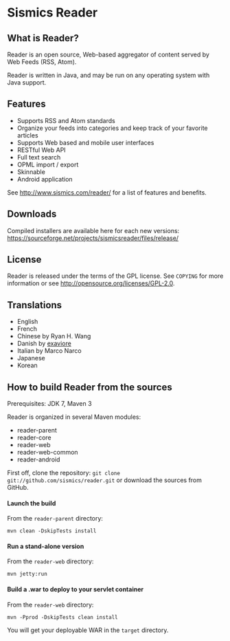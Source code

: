 Sismics Reader
==============

What is Reader?
---------------

Reader is an open source, Web-based aggregator of content served by Web Feeds (RSS, Atom).

Reader is written in Java, and may be run on any operating system with Java support.

Features
--------

- Supports RSS and Atom standards
- Organize your feeds into categories and keep track of your favorite articles
- Supports Web based and mobile user interfaces
- RESTful Web API
- Full text search
- OPML import / export
- Skinnable
- Android application

See <http://www.sismics.com/reader/> for a list of features and benefits.

Downloads
---------

Compiled installers are available here for each new versions: <https://sourceforge.net/projects/sismicsreader/files/release/>

License
-------

Reader is released under the terms of the GPL license. See `COPYING` for more
information or see <http://opensource.org/licenses/GPL-2.0>.

Translations
------------

- English
- French
- Chinese by Ryan H. Wang
- Danish by [exaviore](https://github.com/exaviore)
- Italian by Marco Narco
- Japanese
- Korean

How to build Reader from the sources
------------------------------------

Prerequisites: JDK 7, Maven 3

Reader is organized in several Maven modules:

  - reader-parent
  - reader-core
  - reader-web
  - reader-web-common
  - reader-android

First off, clone the repository: `git clone git://github.com/sismics/reader.git`
or download the sources from GitHub.

#### Launch the build

From the `reader-parent` directory:

    mvn clean -DskipTests install

#### Run a stand-alone version

From the `reader-web` directory:

    mvn jetty:run

#### Build a .war to deploy to your servlet container

From the `reader-web` directory:

    mvn -Pprod -DskipTests clean install

You will get your deployable WAR in the `target` directory.
